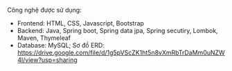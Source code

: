 Công nghệ được sử dụng:
+ Frontend: HTML, CSS, Javascript, Bootstrap
+ Backend: Java, Spring boot, Spring data jpa, Spring secutiry, Lombok, Maven, Thymeleaf
+ Database: MySQL;
Sơ đồ ERD: https://drive.google.com/file/d/1g5pVScZK1ht5n8vXmRbTrDaMm0uNZW4l/view?usp=sharing
